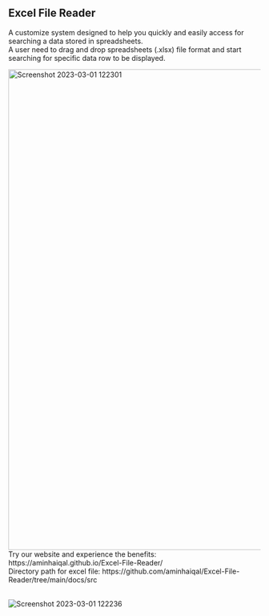 ## Excel File Reader
A customize system designed to help you quickly and easily access for searching a data stored in spreadsheets. <br>
A user need to drag and drop spreadsheets (.xlsx) file format and start searching for specific data row to be displayed. <br>

<img width="960" alt="Screenshot 2023-03-01 122301" src="https://user-images.githubusercontent.com/73211654/222065746-4fa511ea-e2ef-408b-a33d-ea1b86650569.png">

<br>
Try our website and experience the benefits: https://aminhaiqal.github.io/Excel-File-Reader/ <br>
Directory path for excel file: https://github.com/aminhaiqal/Excel-File-Reader/tree/main/docs/src
<br>
<br>

![Screenshot 2023-03-01 122236](https://user-images.githubusercontent.com/73211654/222073700-362aeff3-a3c4-443e-9715-26563fd23bf7.png)
